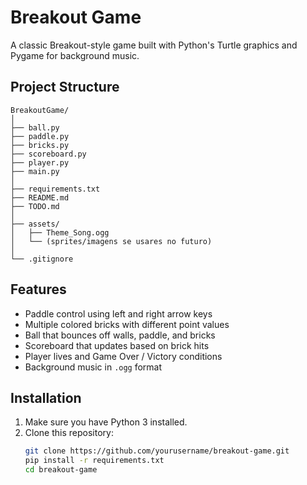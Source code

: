 # Breakout Game

A classic Breakout-style game built with Python's Turtle graphics and Pygame for background music.

## Project Structure
```
BreakoutGame/
│
├── ball.py
├── paddle.py
├── bricks.py
├── scoreboard.py
├── player.py
├── main.py
│
├── requirements.txt        
├── README.md               
├── TODO.md                 
│
├── assets/                 
│   ├── Theme_Song.ogg      
│   └── (sprites/imagens se usares no futuro)
│
└── .gitignore              

```

## Features

- Paddle control using left and right arrow keys
- Multiple colored bricks with different point values
- Ball that bounces off walls, paddle, and bricks
- Scoreboard that updates based on brick hits
- Player lives and Game Over / Victory conditions
- Background music in `.ogg` format

## Installation

1. Make sure you have Python 3 installed.  
2. Clone this repository:
   ```bash
   git clone https://github.com/yourusername/breakout-game.git
   pip install -r requirements.txt
   cd breakout-game
